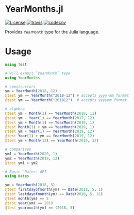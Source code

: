 
# YearMonths.jl

[![License][license-img]](LICENSE)
[![travis][travis-img]][travis-url]
[![codecov][codecov-img]][codecov-url]

[license-img]: http://img.shields.io/badge/license-MIT-brightgreen.svg?style=flat-square
[travis-img]: https://img.shields.io/travis/felipenoris/YearMonths.jl/master.svg?logo=travis&label=Linux+/+macOS&style=flat-square
[travis-url]: https://travis-ci.org/felipenoris/YearMonths.jl
[codecov-img]: https://img.shields.io/codecov/c/github/felipenoris/YearMonths.jl/master.svg?label=codecov&style=flat-square
[codecov-url]: http://codecov.io/github/felipenoris/YearMonths.jl?branch=master

Provides `YearMonth` type for the Julia language.

# Usage

```julia
using Test

# will export `YearMonth` type
using YearMonths

# constructors
ym = YearMonth(2018, 12)
@test ym == YearMonth("2018-12") # accepts yyyy-mm format
@test ym == YearMonth("201812")  # accepts yyyymm format

# algebra
@test ym - Month(1) == YearMonth(2018, 11)
@test ym - Year(1) == YearMonth(2017, 12)
@test ym + Month(1) == YearMonth(2019, 1)
@test Month(1) + ym == YearMonth(2019, 1)
@test ym + Year(1) == YearMonth(2019, 12)
@test Year(1) + ym == YearMonth(2019, 12)
@test ym + Month(12) == YearMonth(2019, 12)

# comparison
ym1 = YearMonth(2020, 1)
ym2 = YearMonth(2019, 12)
@test ym1 > ym2

# Basic `Dates` API
using Dates

ym = YearMonth(2018, 5)
@test firstdayofmonth(ym) == Date(2018, 5, 1)
@test lastdayofmonth(ym) == Date(2018, 5, 31)
@test month(ym) == 5
@test year(ym) == 2018
@test yearmonth(ym) == (2018, 5)
```
